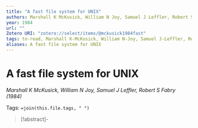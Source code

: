 ```yaml
---
title: "A fast file system for UNIX"
authors: Marshall K McKusick, William N Joy, Samuel J Leffler, Robert S Fabry
year: 1984
url: ""
Zotero URI: "zotero://select/items/@mckusick1984fast"
tags: to-read, Marshall K-McKusick, William N-Joy, Samuel J-Leffler, Robert S-Fabry
aliases: A fast file system for UNIX
---
```


# A fast file system for UNIX  
_Marshall K McKusick, William N Joy, Samuel J Leffler, Robert S Fabry (1984)_

Tags: `=join(this.file.tags, " ")`

> [!abstract]-
> 


